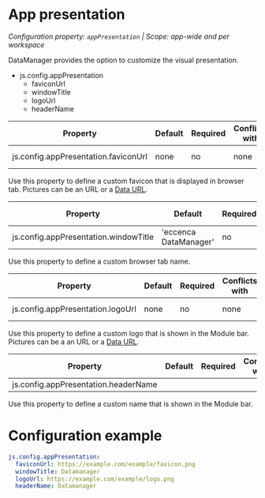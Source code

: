 # App presentation

*Configuration property: `appPresentation` | Scope: app-wide and per workspace*

DataManager provides the option to customize the visual presentation.

-   js.config.appPresentation
    -   faviconUrl
    -   windowTitle
    -   logoUrl
    -   headerName

| Property | Default | Required | Conflicts with | Valid values |
| -------- | ------- | -------- | -------------- | ------------ |
| js.config.appPresentation.faviconUrl | none | no | none | string (URL) |

Use this property to define a custom favicon that is displayed in browser tab. Pictures can be an URL or a [Data URL](https://dopiaza.org/tools/datauri/index.php).

| Property | Default | Required | Conflicts with | Valid values |
| -------- | ------- | -------- | -------------- | ------------ |
| js.config.appPresentation.windowTitle | 'eccenca DataManager' | no | none | string |

Use this property to define a custom browser tab name.

| Property | Default | Required | Conflicts with | Valid values |
| -------- | ------- | -------- | -------------- | ------------ |
| js.config.appPresentation.logoUrl | none | no | none | string (URL) |

Use this property to define a custom logo that is shown in the Module bar. Pictures can be a an URL or a [Data URL](https://dopiaza.org/tools/datauri/index.php).

| Property | Default | Required | Conflicts with | Valid values |
| -------- | ------- | -------- | -------------- | ------------ |
| js.config.appPresentation.headerName |  |  |  |  |

Use this property to define a custom name that is shown in the Module bar.

# Configuration example

``` yaml
js.config.appPresentation:
  faviconUrl: https://example.com/example/favicon.png
  windowTitle: Datamanager
  logoUrl: https://example.com/example/logo.png
  headerName: Datamanager
```